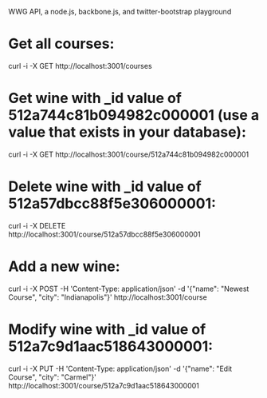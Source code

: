 
WWG API, a node.js, backbone.js, and twitter-bootstrap playground

# Get all courses:
curl -i -X GET http://localhost:3001/courses

# Get wine with _id value of 512a744c81b094982c000001 (use a value that exists in your database):
curl -i -X GET http://localhost:3001/course/512a744c81b094982c000001

# Delete wine with _id value of 512a57dbcc88f5e306000001:
curl -i -X DELETE http://localhost:3001/course/512a57dbcc88f5e306000001

# Add a new wine:
curl -i -X POST -H 'Content-Type: application/json' -d '{"name": "Newest Course", "city": "Indianapolis"}' http://localhost:3001/course

# Modify wine with _id value of 512a7c9d1aac518643000001:
curl -i -X PUT -H 'Content-Type: application/json' -d '{"name": "Edit Course", "city": "Carmel"}' http://localhost:3001/course/512a7c9d1aac518643000001





